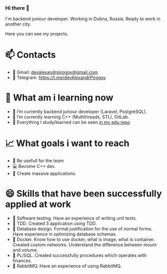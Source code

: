 ### Hi there 👋

I'm backend juniour developer. Working in Dubna, Russia. Ready to work in another city.

Here you can see my projects.

# 📫 Contacts
- 📧 Gmail: devalexandrpirogov@gmail.com
- 📱  Telegram: https://t.me/devAlexandrPirogov

# 📘 What am i learning now
- 🔭 I’m currently backend juniour developer (Laravel, PostgreSQL). 
- 🌱 I’m currently learning C++ (Multithreads, STL), GitLab.
- 📕 Everything I study/learned can be seen [in my edu repo](https://github.com/eduAlexandrPirogov)

# 📈 What goals i want to reach
- 💯 Be usefull for the team
- 💻 Become C++ dev.
- 🚀 Create massive applications. 

# 😄 Skills that have been successfully applied at work
- 🔎 Software testing. Have an experience of writing unit tests.
- 🔨 TDD. Created 3 application using TDD.
- 📜 Database design. Formal justification for the use of normal forms. Have experience in optimizing database schemas.
- 🚚 Docker. Know how to use docker, what is image, what is container. Created custom networks. Understand the difference between mount and volume.
- 🐘 PL/SQL. Created successfully procedures which operates with finances.
- 🐰 RabbitMQ. Have an experience of using RabbitMQ.

<!--
**AlexandrPirogov/AlexandrPirogov** is a ✨ _special_ ✨ repository because its `README.md` (this file) appears on your GitHub profile.

Here are some ideas to get you started:

- 🔭 I’m currently working on ...
- 🌱 I’m currently learning ...
- 👯 I’m looking to collaborate on ...
- 🤔 I’m looking for help with ...
- 💬 Ask me about ...
- 📫 How to reach me: ...
- 😄 Pronouns: ...
- ⚡ Fun fact: ...
-->
